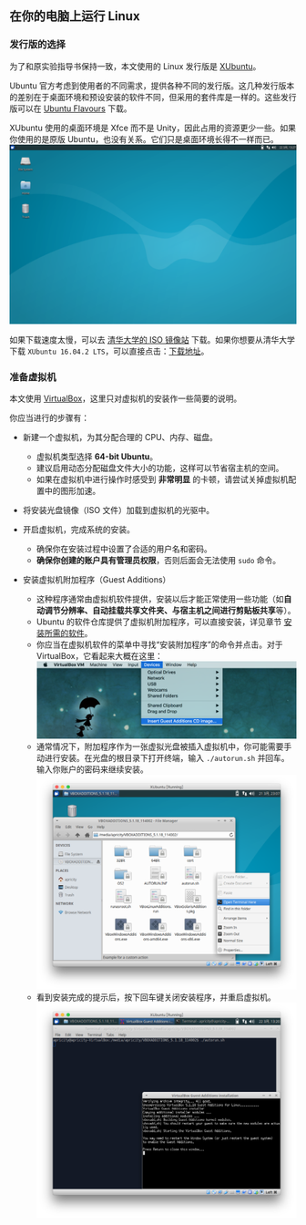## 在你的电脑上运行 Linux


### 发行版的选择

为了和原实验指导书保持一致，本文使用的 Linux 发行版是 [XUbuntu](https://xubuntu.org)。

Ubuntu 官方考虑到使用者的不同需求，提供各种不同的发行版。这几种发行版本的差别在于桌面环境和预设安装的软件不同，但采用的套件库是一样的。这些发行版可以在 [Ubuntu Flavours](https://www.ubuntu.com/download/ubuntu-flavours) 下载。

XUbuntu 使用的桌面环境是 Xfce 而不是 Unity，因此占用的资源更少一些。如果你使用的是原版 Ubuntu，也没有关系。它们只是桌面环境长得不一样而已。
![XUbuntu](/assets/xubuntu.png)

如果下载速度太慢，可以去 [清华大学的 ISO 镜像站][TUNA-UbuntuISO] 下载。如果你想要从清华大学下载 `XUbuntu 16.04.2 LTS`，可以直接点击：[下载地址][XUbuntuDownload]。

[TUNA-UbuntuISO]:   https://mirrors.tuna.tsinghua.edu.cn/ubuntu-cdimage/
[XUbuntuDownload]:  https://mirrors.tuna.tsinghua.edu.cn/ubuntu-cdimage/xubuntu/releases/16.04.2/release/xubuntu-16.04.2-desktop-i386.iso


### 准备虚拟机

本文使用 [VirtualBox](https://virtualbox.org)，这里只对虚拟机的安装作一些简要的说明。

你应当进行的步骤有：

* 新建一个虚拟机，为其分配合理的 CPU、内存、磁盘。
    * 虚拟机类型选择 **64-bit Ubuntu**。
    * 建议启用动态分配磁盘文件大小的功能，这样可以节省宿主机的空间。
    * 如果在虚拟机中进行操作时感受到 **非常明显** 的卡顿，请尝试关掉虚拟机配置中的图形加速。


* 将安装光盘镜像（ISO 文件）加载到虚拟机的光驱中。


* 开启虚拟机，完成系统的安装。
    * 确保你在安装过程中设置了合适的用户名和密码。
    * **确保你创建的账户具有管理员权限**，否则后面会无法使用 `sudo` 命令。


* 安装虚拟机附加程序（Guest Additions）
    * 这种程序通常由虚拟机软件提供，安装以后才能正常使用一些功能（如**自动调节分辨率、自动挂载共享文件夹、与宿主机之间进行剪贴板共享**等）。
    * Ubuntu 的软件仓库提供了虚拟机附加程序，可以直接安装，详见章节 [安装所需的软件](./install_software.md)。
    * 你应当在虚拟机软件的菜单中寻找“安装附加程序”的命令并点击。对于 VirtualBox，它看起来大概在这里：![菜单命令](/assets/menu-addons.png)
    * 通常情况下，附加程序作为一张虚拟光盘被插入虚拟机中，你可能需要手动进行安装。在光盘的根目录下打开终端，输入 `./autorun.sh` 并回车。输入你账户的密码来继续安装。
    ![在这里打开终端](/assets/install-addons-1.png)
    * 看到安装完成的提示后，按下回车键关闭安装程序，并重启虚拟机。
    ![安装完成](/assets/install-addons-2.png)